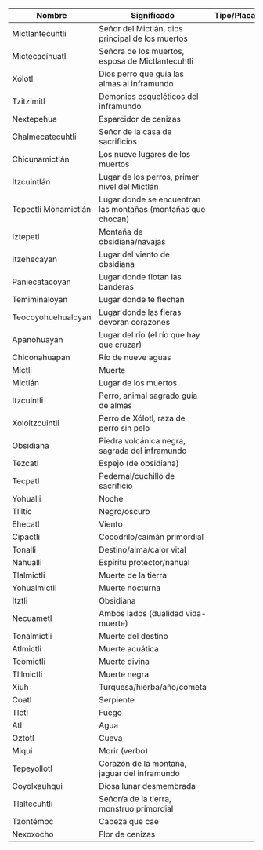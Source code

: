 | Nombre | Significado | Tipo/Placa | Link |
|--------|-------------|------------|------|
| Mictlantecuhtli | Señor del Mictlán, dios principal de los muertos | | |
| Mictecacíhuatl | Señora de los muertos, esposa de Mictlantecuhtli | | |
| Xólotl | Dios perro que guía las almas al inframundo | | |
| Tzitzimitl | Demonios esqueléticos del inframundo | | |
| Nextepehua | Esparcidor de cenizas | | |
| Chalmecatecuhtli | Señor de la casa de sacrificios | | |
| Chicunamictlán | Los nueve lugares de los muertos | | |
| Itzcuintlán | Lugar de los perros, primer nivel del Mictlán | | |
| Tepectli Monamictlán | Lugar donde se encuentran las montañas (montañas que chocan) | | |
| Iztepetl | Montaña de obsidiana/navajas | | |
| Itzehecayan | Lugar del viento de obsidiana | | |
| Paniecatacoyan | Lugar donde flotan las banderas | | |
| Temiminaloyan | Lugar donde te flechan | | |
| Teocoyohuehualoyan | Lugar donde las fieras devoran corazones | | |
| Apanohuayan | Lugar del río (el río que hay que cruzar) | | |
| Chiconahuapan | Río de nueve aguas | | |
| Mictli | Muerte | | |
| Mictlán | Lugar de los muertos | | |
| Itzcuintli | Perro, animal sagrado guía de almas | | |
| Xoloitzcuintli | Perro de Xólotl, raza de perro sin pelo | | |
| Obsidiana | Piedra volcánica negra, sagrada del inframundo | | |
| Tezcatl | Espejo (de obsidiana) | | |
| Tecpatl | Pedernal/cuchillo de sacrificio | | |
| Yohualli | Noche | | |
| Tliltic | Negro/oscuro | | |
| Ehecatl | Viento | | |
| Cipactli | Cocodrilo/caimán primordial | | |
| Tonalli | Destino/alma/calor vital | | |
| Nahualli | Espíritu protector/nahual | | |
| Tlalmictli | Muerte de la tierra | | |
| Yohualmictli | Muerte nocturna | | |
| Itztli | Obsidiana | | |
| Necuametl | Ambos lados (dualidad vida-muerte) | | |
| Tonalmictli | Muerte del destino | | |
| Atlmictli | Muerte acuática | | |
| Teomictli | Muerte divina | | |
| Tlilmictli | Muerte negra | | |
| Xiuh | Turquesa/hierba/año/cometa | | |
| Coatl | Serpiente | | |
| Tletl | Fuego | | |
| Atl | Agua | | |
| Oztotl | Cueva | | |
| Miqui | Morir (verbo) | | |
| Tepeyollotl | Corazón de la montaña, jaguar del inframundo | | |
| Coyolxauhqui | Diosa lunar desmembrada | | |
| Tlaltecuhtli | Señor/a de la tierra, monstruo primordial | | |
| Tzontémoc | Cabeza que cae | | |
| Nexoxocho | Flor de cenizas | | |